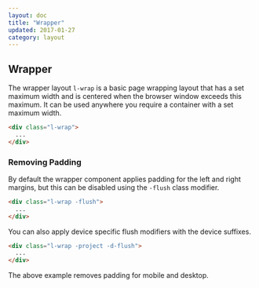 ```yaml
---
layout: doc
title: "Wrapper"
updated: 2017-01-27
category: layout
---
```


## Wrapper

The wrapper layout `l-wrap` is a basic page wrapping layout that has a set maximum width and is centered when the browser window exceeds this maximum. It can be used anywhere you require a container with a set maximum width.

```html
<div class="l-wrap">
  ...
</div>
```

### Removing Padding

By default the wrapper component applies padding for the left and right margins, but this can be disabled using the `-flush` class modifier.

```html
<div class="l-wrap -flush">
  ...
</div>
```

You can also apply device specific flush modifiers with the device suffixes.

```html
<div class="l-wrap -project -d-flush">
  ...
</div>
```
The above example removes padding for mobile and desktop.
